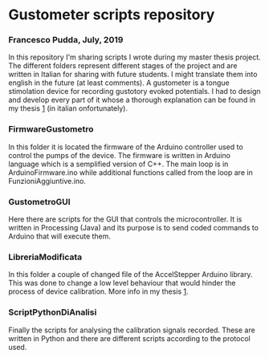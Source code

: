 # Gustometer scripts repository
### Francesco Pudda, July, 2019

In this repository I'm sharing scripts I wrote during my master thesis project. The different folders represent different stages of the project and are written in Italian for sharing with future students. I might translate them into english in the future (at least comments).
A gustometer is a tongue stimolation device for recording gustotory evoked potentials. I had to design and develop every part of it whose a thorough explanation can be found in my thesis [1][tesi] (in italian onfortunately).

### FirmwareGustometro

In this folder it is located the firmware of the Arduino controller used to control the pumps of the device. The firmware is written in Arduino language which is a semplified version of C++. The main loop is in ArduinoFirmware.ino while additional functions called from the loop are in FunzioniAggiuntive.ino.

### GustometroGUI

Here there are scripts for the GUI that controls the microcontroller. It is written in Processing (Java) and its purpose is to send coded commands to Arduino that will execute them.

### LibreriaModificata

In this folder a couple of changed file of the AccelStepper Arduino library. This was done to change a low level behaviour that would hinder the process of device calibration. More info in my thesis [1][tesi].

### ScriptPythonDiAnalisi

Finally the scripts for analysing the calibration signals recorded. These are written in Python and there are different scripts according to the protocol used.

[tesi]: https://drive.google.com/file/d/1MpWf74F7Askw95WlKBHsPX3RWCzP9pI4/view?usp=sharing
